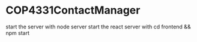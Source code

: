 # COP4331ContactManager

start the server with node server
start the react server with cd frontend && npm start
